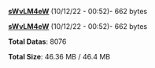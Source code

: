 [**sWvLM4eW**](/data/sWvLM4eW.txt) (10/12/22 - 00:52)- 662 bytes

[**sWvLM4eW**](/data/sWvLM4eW.txt) (10/12/22 - 00:52)- 662 bytes

**Total Datas**: 8076

**Total Size**: 46.36 MB / 46.4 MB